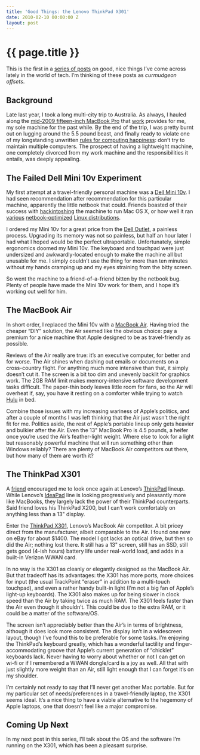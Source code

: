 ```yaml
---
title: 'Good Things: the Lenovo ThinkPad X301'
date: 2010-02-10 00:00:00 Z
layout: post
---
```


{{ page.title }}
================

This is the first in a [series of posts](http://al3x.net/2010/02/08/good-things.html) on good, nice things I’ve come across lately in the world of tech. I’m thinking of these posts as *curmudgeon offsets*.

Background
----------

Late last year, I took a long multi-city trip to Australia. As always, I hauled along the [mid-2009 fifteen-inch MacBook Pro](http://en.wikipedia.org/wiki/MacBook_Pro) that [work](http://twitter.com/jobs) provides for me, my sole machine for the past while. By the end of the trip, I was pretty burnt out on lugging around the 5.5 pound beast, and finally ready to violate one of my longstanding unwritten [rules for computing happiness](http://al3x.net/2008/09/08/al3xs-rules-for-computing-happiness.html): don’t try to maintain multiple computers. The prospect of having a lightweight machine, one completely divorced from my work machine and the responsibilities it entails, was deeply appealing.

The Failed Dell Mini 10v Experiment
-----------------------------------

My first attempt at a travel-friendly personal machine was a [Dell Mini 10v](http://en.wikipedia.org/wiki/Dell_Inspiron_Mini_Series#Dell_Inspiron_Mini_10v). I had seen recommendation after recommendation for this particular machine, apparently the little netbook that could. Friends boasted of their success with [hackintoshing](http://gizmodo.com/5389166/how-to-hackintosh-a-dell-mini-10v-into-the-ultimate-snow-leopard-netbook) the machine to run Mac OS X, or how well it ran [various](http://moblin.org/) [netbook-optimized](http://www.canonical.com/projects/ubuntu/unr) [Linux distributions](http://www.jolicloud.com/).

I ordered my Mini 10v for a great price from the [Dell Outlet](http://www.dell.com/outlet), a painless process. Upgrading its memory was not so painless, but half an hour later I had what I hoped would be the perfect ultraportable. Unfortunately, simple ergonomics doomed my Mini 10v. The keyboard and touchpad were just undersized and awkwardly-located enough to make the machine all but unusable for me. I simply couldn’t use the thing for more than ten minutes without my hands cramping up and my eyes straining from the bitty screen.

So went the machine to a friend-of-a-friend bitten by the netbook bug. Plenty of people have made the Mini 10v work for them, and I hope it’s working out well for him.

The MacBook Air
---------------

In short order, I replaced the Mini 10v with a [MacBook Air](http://en.wikipedia.org/wiki/MacBook_Air). Having tried the cheaper “DIY” solution, the Air seemed like the obvious choice: pay a premium for a nice machine that Apple designed to be as travel-friendly as possible.

Reviews of the Air really are true: it’s an executive computer, for better and for worse. The Air shines when dashing out emails or documents on a cross-country flight. For anything much more intensive than that, it simply doesn’t cut it. The screen is a bit too dim and unevenly backlit for graphics work. The 2GB RAM limit makes memory-intensive software development tasks difficult. The paper-thin body leaves little room for fans, so the Air will overheat if, say, you have it resting on a comforter while trying to watch [Hulu](http://hulu.com/) in bed.

Combine those issues with my increasing wariness of Apple’s politics, and after a couple of months I was left thinking that the Air just wasn’t the right fit for me. Politics aside, the rest of Apple’s portable lineup only gets heavier and bulkier after the Air. Even the 13" MacBook Pro is 4.5 pounds, a heifer once you’re used the Air’s feather-light weight. Where else to look for a light but reasonably powerful machine that will run something other than Windows reliably? There are plenty of MacBook Air competitors out there, but how many of them are worth it?

The ThinkPad X301
-----------------

A [friend](http://twitter.com/sroberts) encouraged me to look once again at Lenovo’s [ThinkPad](http://en.wikipedia.org/wiki/ThinkPad) lineup. While Lenovo’s [IdeaPad](http://en.wikipedia.org/wiki/IdeaPad) line is looking progressively and pleasantly more like MacBooks, they largely lack the power of their ThinkPad counterparts. Said friend loves his ThinkPad X200, but I can’t work comfortably on anything less than a 13" display.

Enter the [ThinkPad X301](http://shop.lenovo.com/us/notebooks/thinkpad/x-series/x301), Lenovo’s MacBook Air competitor. A bit pricey direct from the manufacturer, albeit comparable to the Air. I found one new on eBay for about $1400. The model I got lacks an optical drive, but then so did the Air; nothing lost there. It still has a 13" screen, still has an SSD, still gets good (4-ish hours) battery life under real-world load, and adds in a built-in Verizon WWAN card.

In no way is the X301 as cleanly or elegantly designed as the MacBook Air. But that tradeoff has its advantages: the X301 has more ports, more choices for input (the usual TrackPoint “eraser” in addition to a multi-touch touchpad), and even a rather handy built-in light (I’m not a big fan of Apple’s light-up keyboards). The X301 also makes up for being slower in clock speed than the Air by taking twice as much RAM. The X301 feels faster than the Air even though it shouldn’t. This could be due to the extra RAM, or it could be a matter of the software/OS.

The screen isn’t appreciably better than the Air’s in terms of brightness, although it does look more consistent. The display isn’t in a widescreen layout, though I’ve found this to be preferable for some tasks. I’m enjoying the ThinkPad’s keyboard greatly, which has a wonderful tactility and finger-accommodating groove that Apple’s current generation of “chicklet” keyboards lack. Never having to worry about whether or not I can get on wi-fi or if I remembered a WWAN dongle/card is a joy as well. All that with just slightly more weight than an Air, still light enough that I can forget it’s on my shoulder.

I’m certainly not ready to say that I’ll never get another Mac portable. But for my particular set of needs/preferences in a travel-friendly laptop, the X301 seems ideal. It’s a nice thing to have a viable alternative to the hegemony of Apple laptops, one that doesn’t feel like a major compromise.

Coming Up Next
--------------

In my next post in this series, I’ll talk about the OS and the software I’m running on the X301, which has been a pleasant surprise.
